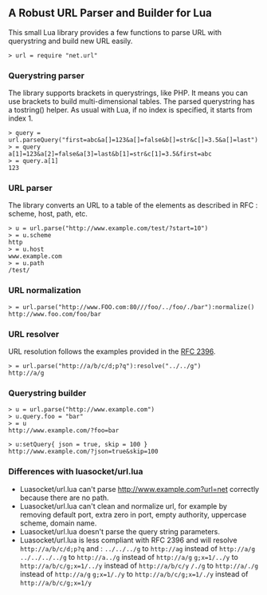 ## A Robust URL Parser and Builder for Lua

This small Lua library provides a few functions to parse URL with querystring and build new URL easily.

    > url = require "net.url"

### Querystring parser

The library supports brackets in querystrings, like PHP. It means you can use brackets to build multi-dimensional tables. The parsed querystring has a tostring() helper. As usual with Lua, if no index is specified, it starts from index 1.

    > query = url.parseQuery("first=abc&a[]=123&a[]=false&b[]=str&c[]=3.5&a[]=last")
    > = query
    a[1]=123&a[2]=false&a[3]=last&b[1]=str&c[1]=3.5&first=abc
    > = query.a[1]
    123

### URL parser

The library converts an URL to a table of the elements as described in RFC : scheme, host, path, etc.

    > u = url.parse("http://www.example.com/test/?start=10")
    > = u.scheme
    http
    > = u.host
    www.example.com
    > = u.path
    /test/

### URL normalization

    > = url.parse("http://www.FOO.com:80///foo/../foo/./bar"):normalize()
    http://www.foo.com/foo/bar

### URL resolver

URL resolution follows the examples provided in the [RFC 2396](http://tools.ietf.org/html/rfc2396#appendix-C).

    > = url.parse("http://a/b/c/d;p?q"):resolve("../../g")
    http://a/g

### Querystring builder

    > u = url.parse("http://www.example.com")
    > u.query.foo = "bar"
    > = u
    http://www.example.com/?foo=bar
    
    > u:setQuery{ json = true, skip = 100 }
    http://www.example.com/?json=true&skip=100

### Differences with luasocket/url.lua

- Luasocket/url.lua can't parse http://www.example.com?url=net correctly because there are no path.
- Luasocket/url.lua can't clean and normalize url, for example by removing default port, extra zero in port, empty authority, uppercase scheme, domain name.
- Luasocket/url.lua doesn't parse the query string parameters.
- Luasocket/url.lua is less compliant with RFC 2396 and will resolve `http://a/b/c/d;p?q` and :
    `../../../g` to `http://ag` instead of `http://a/g`
    `../../../../g` to `http://a../g` instead of `http://a/g`
    `g;x=1/../y` to `http://a/b/c/g;x=1/../y` instead of `http://a/b/c/y`
    `/./g` to `http://a/./g` instead of `http://a/g`
    `g;x=1/./y` to `http://a/b/c/g;x=1/./y` instead of `http://a/b/c/g;x=1/y`

